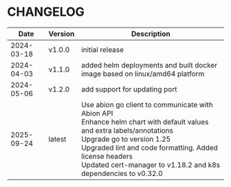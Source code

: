 # CHANGELOG
| Date       | Version | Description                                                                                                                                                                                                                                                                                 |
|------------|---------|---------------------------------------------------------------------------------------------------------------------------------------------------------------------------------------------------------------------------------------------------------------------------------------------|
| 2024-03-18 | v1.0.0  | initial release                                                                                                                                                                                                                                                                             |
| 2024-04-03 | v1.1.0  | added helm deployments and built docker image based on linux/amd64 platform                                                                                                                                                                                                                 |
| 2024-05-06 | v1.2.0  | add support for updating port                                                                                                                                                                                                                                                               |
| 2025-09-24 | latest  | Use abion go client to communicate with Abion API <br/>Enhance helm chart with default values and extra labels/annotations <br/>Upgrade go to version 1.25<br/>Upgraded lint and code formatting. Added license headers<br/>Updated cert-manager to v1.18.2 and k8s dependencies to v0.32.0 |

